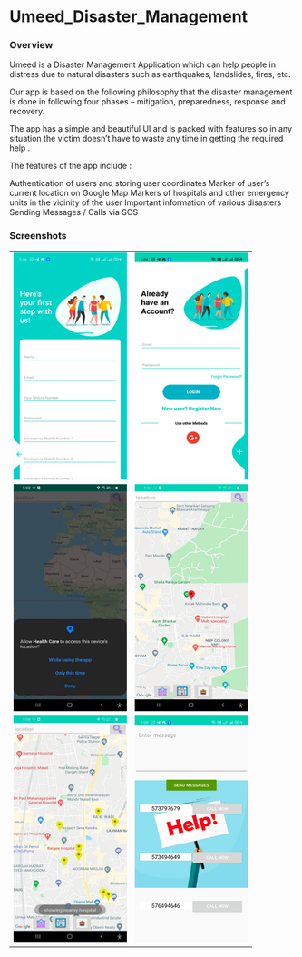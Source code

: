 # Umeed_Disaster_Management

### Overview

Umeed is a Disaster Management Application which can help people in distress due to natural disasters such as earthquakes, landslides, fires, etc. 

Our app is based on the following philosophy that the disaster management is done in following four phases – mitigation, preparedness, response and recovery.

The app has a simple and beautiful UI and is packed with features so in any situation the victim doesn’t have to waste any time in getting the required help .

The features of the app include :

Authentication of users and storing user coordinates
Marker of user’s current location on Google Map 
Markers of hospitals and other emergency units in the vicinity of the user
Important information of various disasters
Sending Messages / Calls via SOS






### Screenshots
<table>
  <tr>
    <td> <img src="https://github.com/Aniket-gawade/Umeed_Disaster_Management/blob/4ca712124c847e18a56115d57883587a1f916e44/Picture1.png" width="200" height="400" /></td>
    <td> <img src="https://github.com/Aniket-gawade/Umeed_Disaster_Management/blob/4ca712124c847e18a56115d57883587a1f916e44/Picture2.png" width="200" height="400" /></td>
  </tr>
  <tr>
    <td> <img src="https://github.com/Aniket-gawade/Umeed_Disaster_Management/blob/4ca712124c847e18a56115d57883587a1f916e44/Picture3.png" width="200" height="400" /></td>
    <td> <img src="https://github.com/Aniket-gawade/Umeed_Disaster_Management/blob/4ca712124c847e18a56115d57883587a1f916e44/Picture4.png" width="200" height="400" /></td>
  </tr>
  <tr>
    <td> <img src="https://github.com/Aniket-gawade/Umeed_Disaster_Management/blob/4ca712124c847e18a56115d57883587a1f916e44/Picture5.png" width="200" height="400" /></td>
    <td> <img src="https://github.com/Aniket-gawade/Umeed_Disaster_Management/blob/4ca712124c847e18a56115d57883587a1f916e44/Picture6.png" width="200" height="400" /></td>
  </tr>
</table>




